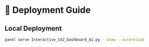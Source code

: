 # 🚀 Deployment Guide

## Local Deployment
```bash
panel serve Interactive_CO2_Dashboard_A1.py --show --autoreload